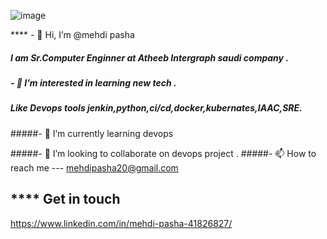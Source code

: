 ![image](https://github.com/mehdidevops2030/mehdidevops2030/assets/135350614/4983fb49-f257-47ba-a6ce-2b5523af4397)


****  - 👋 Hi, I’m @mehdi pasha


#####  I am Sr.Computer Enginner at Atheeb Intergraph saudi company .

#####  -  👀 I’m interested in learning new tech .
#####   Like Devops tools jenkin,python,ci/cd,docker,kubernates,IAAC,SRE.

#####-  🌱 I’m currently learning devops

#####-  💞️ I’m looking to collaborate on devops project .
#####- 📫 How to reach me --- mehdipasha20@gmail.com

****   Get in touch 
------------

https://www.linkedin.com/in/mehdi-pasha-41826827/
<!---
mehdidevops2030/mehdidevops2030 is a ✨ special ✨ repository because its `README.md` (this file) appears on your GitHub profile.
You can click the Preview link to take a look at your changes.
--->
